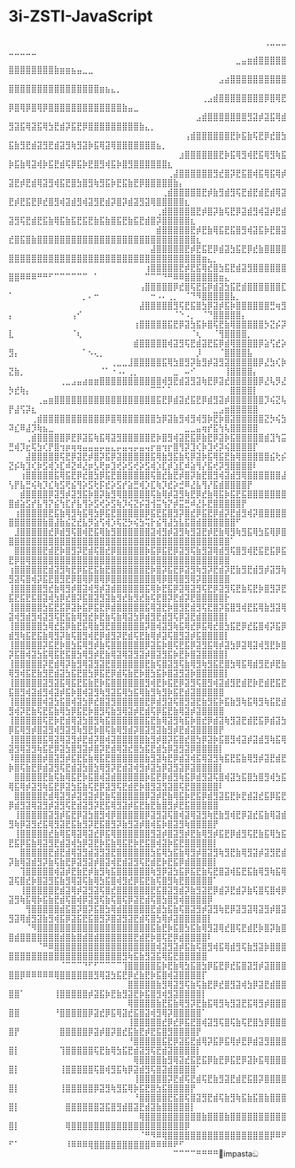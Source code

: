 # 3i-ZSTI-JavaScript
⠀⠀⠀⠀⠀⠀⠀⠀⠀⠀⠀⠀⠀⠀⠀⠀⠀⠀⠀⠀⠀⠀⠀⠀⠀⠀⠀⠀⠀⠀⠀⠀⠀⠀⠀⠀⠀⠀⠀⠀⠀⠀⠀⠀⠀⢀⣀⣀⣀⣀⣀⣀⣀⣀⠀⠀⠀⠀⠀⠀⠀⠀⠀⠀⠀⠀⠀⠀⠀⠀⠀⠀⠀⠀⠀⠀⠀⠀⠀⠀⠀⠀⠀⠀⠀⠀⠀⠀⠀⠀⠀⠀⠀
⠀⠀⠀⠀⠀⠀⠀⠀⠀⠀⠀⠀⠀⠀⠀⠀⠀⠀⠀⠀⠀⠀⠀⠀⠀⠀⠀⠀⠀⠀⠀⠀⠀⠀⠀⠀⠀⠀⠀⠀⣀⣤⣶⣾⣿⣿⣿⣿⣿⣿⣿⣿⣿⣿⣿⣿⣿⣷⣶⣶⣦⣤⣀⣀⠀⠀⠀⠀⠀⠀⠀⠀⠀⠀⠀⠀⠀⠀⠀⠀⠀⠀⠀⠀⠀⠀⠀⠀⠀⠀⠀⠀⠀
⠀⠀⠀⠀⠀⠀⠀⠀⠀⠀⠀⠀⠀⠀⠀⠀⠀⠀⠀⠀⠀⠀⠀⠀⠀⠀⠀⠀⠀⠀⠀⠀⠀⠀⠀⠀⠀⣠⣴⣿⣿⣿⣿⣿⣿⣿⣿⣿⣿⣿⣿⣿⣿⣿⣿⣿⣿⣿⣿⣿⣿⣿⣿⣿⣿⣶⣦⣄⡀⠀⠀⠀⠀⠀⠀⠀⠀⠀⠀⠀⠀⠀⠀⠀⠀⠀⠀⠀⠀⠀⠀⠀⠀
⠀⠀⠀⠀⠀⠀⠀⠀⠀⠀⠀⠀⠀⠀⠀⠀⠀⠀⠀⠀⠀⠀⠀⠀⠀⠀⠀⠀⠀⠀⠀⠀⠀⠀⢀⣠⣾⣿⣿⣿⣿⣿⣿⣿⣿⡿⣿⢿⣟⡿⣿⢿⡿⣿⢿⡿⣿⣿⣿⣿⣿⣿⣿⣿⣿⣿⣿⣿⣿⣷⣤⣀⠀⠀⠀⠀⠀⠀⠀⠀⠀⠀⠀⠀⠀⠀⠀⠀⠀⠀⠀⠀⠀
⠀⠀⠀⠀⠀⠀⠀⠀⠀⠀⠀⠀⠀⠀⠀⠀⠀⠀⠀⠀⠀⠀⠀⠀⠀⠀⠀⠀⠀⠀⠀⠀⠀⣠⣾⣿⣿⣿⣿⣿⣿⣿⣻⣽⡾⣽⣯⢿⣾⣻⣽⣯⢿⣽⣯⢿⣳⣟⣾⡽⣯⣟⡿⣿⣿⣿⣿⣿⣿⣿⣿⣿⣷⣄⡀⠀⠀⠀⠀⠀⠀⠀⠀⠀⠀⠀⠀⠀⠀⠀⠀⠀⠀
⠀⠀⠀⠀⠀⠀⠀⠀⠀⠀⠀⠀⠀⠀⠀⠀⠀⠀⠀⠀⠀⠀⠀⠀⠀⠀⠀⠀⠀⠀⠀⢠⣾⣿⣿⣿⣿⣿⣿⣟⡷⣯⣷⢯⣟⡿⣞⣿⣳⣯⣷⣻⣟⣾⣽⣻⣟⣾⣽⣻⢷⣻⣽⡷⣯⢿⣽⢿⣿⣿⣿⣿⣿⣿⣿⣦⡀⠀⠀⠀⠀⠀⠀⠀⠀⠀⠀⠀⠀⠀⠀⠀⠀
⠀⠀⠀⠀⠀⠀⠀⠀⠀⠀⠀⠀⠀⠀⠀⠀⠀⠀⠀⠀⠀⠀⠀⠀⠀⠀⠀⠀⠀⠀⣰⣿⣿⣿⣿⣿⣿⣟⡷⣯⢿⣻⢾⣟⣯⢿⣻⢷⣯⡷⣯⣷⢿⣽⢾⡷⣯⣟⣾⢯⡿⣯⡷⣟⣿⣻⢾⣯⡷⣿⣻⣿⣿⣿⣿⣿⣿⣆⠀⠀⠀⠀⠀⠀⠀⠀⠀⠀⠀⠀⠀⠀⠀
⠀⠀⠀⠀⠀⠀⠀⠀⠀⠀⠀⠀⠀⠀⠀⠀⠀⠀⠀⠀⠀⠀⠀⠀⠀⠀⠀⠀⢀⣼⣿⣿⣿⣿⣿⣿⣻⣞⣿⡽⣟⣯⣿⢾⣯⢿⣯⢿⡾⣽⣟⡾⣟⣾⢿⣽⣻⢾⣯⣟⣿⣳⣿⣻⢷⣻⣯⡷⣟⣯⣷⣟⡿⣿⣿⣿⣿⣿⣷⡄⠀⠀⠀⠀⠀⠀⠀⠀⠀⠀⠀⠀⠀
⠀⠀⠀⠀⠀⠀⠀⠀⠀⠀⠀⠀⠀⠀⠀⠀⠀⠀⠀⠀⠀⠀⠀⠀⠀⠀⠀⢀⣾⣿⣿⣿⣿⣿⣟⡾⣷⣻⣾⣻⢯⣟⣾⣟⣾⣟⣾⢿⣽⣟⡾⣟⣯⣟⡿⣞⣿⣻⢾⣽⣾⣻⢾⣽⣻⣟⣾⡽⣿⡽⣾⣽⣻⣽⢿⣿⣿⣿⣿⣿⣆⠀⠀⠀⠀⠀⠀⠀⠀⠀⠀⠀⠀
⠀⠀⠀⠀⠀⠀⠀⠀⠀⠀⠀⠀⠀⠀⠀⠀⠀⠀⠀⠀⠀⠀⠀⠀⠀⠀⢀⣾⣿⣿⣿⣿⣿⣟⡾⣿⡽⣷⢯⣟⡿⣽⣾⣻⢾⣽⡾⣟⣾⣽⣻⢯⣟⣾⣟⣯⣷⢿⣯⣷⣯⣟⣯⣟⣷⣯⣷⣿⣯⣟⣷⣯⣟⣾⣿⡽⣿⣿⣿⣿⣿⣆⠀⠀⠀⠀⠀⠀⠀⠀⠀⠀⠀
⠀⠀⠀⠀⠀⠀⠀⠀⠀⠀⠀⠀⠀⠀⠀⠀⠀⠀⠀⠀⠀⠀⠀⠀⠀⠀⣾⣿⣿⣿⣿⣿⣟⡾⣟⣷⢿⣯⣟⣯⣿⣻⢾⣽⣯⡷⣟⣿⣽⣞⣿⣯⣿⣷⣿⣿⣿⣿⣿⣿⣿⣿⣿⣿⣿⣿⣿⣿⣿⣿⣿⣿⣿⣿⣿⣿⣿⣿⣿⣿⣿⣿⣆⠀⠀⠀⠀⠀⠀⠀⠀⠀⠀
⠀⠀⠀⠀⠀⠀⠀⠀⠀⠀⠀⠀⠀⠀⠀⠀⠀⠀⠀⠀⠀⠀⠀⠀⠀⣼⣿⣿⣿⣿⣿⣟⡾⣟⣯⣟⡿⣾⣽⣳⣯⣟⡿⣞⣷⣿⣿⣿⣿⣿⣿⣿⣿⣿⣿⣿⣿⣿⣿⣿⣿⣿⣿⣿⣿⣿⣿⣿⣿⣿⣿⣿⣿⣿⣿⣿⣿⣿⣿⣿⣿⣿⣿⣶⣄⡀⠀⠀⠀⠀⠀⠀⠀
⠀⠀⠀⠀⠀⠀⠀⠀⠀⠀⠀⠀⠀⠀⠀⠀⠀⠀⠀⠀⠀⠀⠀⠀⢰⣿⣿⣿⣿⣿⣟⡾⣟⣯⢿⣞⣿⣳⣯⣟⣾⣽⣻⣿⣿⣿⣿⣿⣿⣿⣿⠿⠿⠿⠛⠛⠋⠉⠉⠉⠉⠉⠉⠀⠁⠀⠀⠀⠀⠀⠀⠀⠀⠉⠉⠉⠙⠛⠿⠿⣿⣿⣿⣿⣿⣿⣶⣄⠀⠀⠀⠀⠀
⠀⠀⠀⠀⠀⠀⠀⠀⠀⠀⠀⠀⠀⠀⠀⠀⠀⠀⠀⠀⠀⠀⠀⢠⣿⣿⣿⣿⣿⡿⣞⣿⢯⣟⣯⡿⣾⣽⣳⣯⣟⣾⣿⣿⣿⣿⣿⣿⣏⠁⠀⠀⠀⠀⠀⠀⠀⠀⠀⠀⠀⠀⡀⠄⠒⠀⠀⠀⠀⠀⠀⠀⠀⠀⠒⠠⠄⢀⡀⠀⠈⠙⠻⣿⣿⣿⣿⣿⣧⡀⠀⠀⠀
⠀⠀⠀⠀⠀⠀⠀⠀⠀⠀⠀⠀⠀⠀⠀⠀⠀⠀⠀⠀⠀⠀⠀⣼⣿⣿⣿⣿⣿⣻⢯⣟⣯⣿⣳⡿⣽⡾⣯⡷⣿⣿⣿⣿⣿⣿⣛⢶⣻⡄⠀⠀⠀⠀⠀⠀⠀⠀⠀⠀⢠⠊⠀⠀⠀⠀⠀⠀⠀⠀⠀⠀⠀⠀⠀⠀⠀⠀⠈⠑⠠⡀⠀⠈⠙⣿⣿⣿⣿⣿⡄⠀⠀
⠀⠀⠀⠀⠀⠀⠀⠀⠀⠀⠀⠀⠀⠀⠀⠀⠀⠀⠀⠀⠀⠀⢰⣿⣿⣿⣿⣿⣯⣟⡿⣽⣳⣯⡷⣿⢯⣟⣷⢿⣿⣿⣿⣿⣿⡳⣝⡮⡽⣇⠀⠀⠀⠀⠀⠀⠀⠀⠀⠀⠈⢆⠀⠀⠀⠀⠀⠀⠀⠀⠀⠀⠀⠀⠀⠀⠀⠀⠀⠀⠀⠈⢆⠀⠀⠈⢻⣿⣿⣿⣿⡀⠀
⠀⠀⠀⠀⠀⠀⠀⠀⠀⠀⠀⠀⠀⠀⠀⠀⠀⠀⠀⠀⠀⠀⣾⣿⣿⣿⣿⣿⢾⣽⣻⢯⣟⣾⣽⣟⣯⡿⣾⢿⣿⣿⣿⣿⡿⣵⢫⣞⡵⣻⡄⠀⠀⠀⠀⠀⠀⠀⠀⠀⠀⠀⠁⠢⢄⡀⠀⠀⠀⠀⠀⠀⠀⠀⠀⠀⠀⠀⠀⠀⠀⠀⡸⠀⠀⠀⠈⣿⣿⣿⣿⣧⠀
⠀⠀⠀⠀⠀⠀⠀⠀⠀⠀⠀⠀⠀⠀⠀⠀⠀⠀⢀⣀⣀⣸⣿⣿⣿⣿⣿⣯⢿⣳⣿⣻⡽⣷⣻⡾⣽⣻⣽⣿⣿⣿⣿⣿⡿⣜⣳⢎⡷⣝⣷⡀⠀⠀⠀⠀⠀⠀⠀⠀⠀⠀⠀⠀⠀⠈⠁⠐⠠⠄⢀⡀⠀⠀⠀⠀⠀⠀⣀⠀⠤⠊⠀⠀⠀⠀⠀⢸⣿⣿⣿⣿⡄
⠀⠀⠀⠀⠀⠀⠀⠀⠀⢀⣀⣠⣤⣴⣶⣶⣿⣿⣿⣿⣿⣿⣿⣿⣿⣿⣿⢾⣻⣟⣾⣽⣻⣽⢷⣟⡿⣽⣞⣿⣿⣿⣿⣿⡿⣜⢧⡻⣜⡳⣞⢷⡄⠀⠀⠀⠀⠀⠀⠀⠀⠀⠀⠀⠀⠀⠀⠀⠀⠀⠀⠀⠀⠀⠉⠉⠁⠁⠀⠀⠀⠀⠀⠀⠀⠀⠀⠀⣿⣿⣿⣿⡇
⠀⠀⠀⠀⠀⢀⣤⣶⣿⣿⣿⣿⣿⣿⣿⣿⣿⣿⣿⣿⣿⣿⣿⣿⣿⣿⣯⣟⡿⣾⣽⣞⣯⣟⡿⣾⣻⣽⡾⣿⣿⣿⣿⣿⣿⡹⢮⣝⢧⡟⣼⢫⡽⣆⠀⠀⠀⠀⠀⠀⠀⠀⠀⠀⠀⠀⠀⠀⠀⠀⠀⠀⠀⠀⠀⠀⠀⠀⠀⠀⠀⠀⠀⠀⠀⣀⣠⣶⣿⣿⣿⣿⣿
⠀⠀⠀⠀⢀⣾⣿⣿⣿⣿⣿⣿⣿⣿⣿⣿⣿⡿⣿⢿⣿⣿⣿⣿⣿⣿⣳⡿⣽⣷⣻⢾⣻⢾⣻⡷⣟⡷⣿⣽⣿⣿⣿⣿⣿⣝⡳⢮⣳⠽⣎⠿⣼⡹⢷⣦⣀⠀⠀⠀⠀⠀⠀⠀⠀⠀⠀⠀⠀⠀⠀⠀⠀⠀⠀⠀⠀⠀⠀⠀⣀⣀⣤⢶⡞⣯⢳⢧⣿⣿⣿⣿⣿
⠀⠀⠀⢀⣾⣿⣿⣿⣿⣿⡿⣟⡿⣽⣯⢷⣯⢿⣽⣻⣿⣿⣿⣿⣿⣟⡷⣿⣻⢾⣽⣟⣯⡿⣷⣟⡿⣽⡷⣯⣿⣿⣿⣿⣿⣾⣹⢳⣭⣛⢾⡹⣖⢯⣳⢎⡟⣿⢲⡶⢶⢶⣤⣤⣤⡤⣤⣄⡤⣤⢤⡤⣤⢤⡖⣶⢲⡖⣿⢻⡽⣹⢎⡷⣹⢞⡽⢮⣿⣿⣿⣿⡏
⠀⠀⠀⣼⣿⣿⣿⣿⣿⢯⣟⡿⣽⣟⡾⣿⡽⣯⡿⣽⣿⣿⣿⣿⣿⣯⢿⣷⣻⣯⣷⢯⡿⣽⡷⣯⢿⣯⣟⣷⢿⣿⣿⣿⣿⣿⣮⢗⡮⣝⡮⢷⣹⢎⡷⣫⢾⡱⣏⠾⣝⠾⣜⡶⣣⢟⡶⣹⢞⡵⣫⢞⡵⣫⢾⡱⣏⡾⣱⣏⠾⣵⢻⡜⣯⢞⡽⣻⣿⣿⣿⣿⠇
⠀⠀⢰⣿⣿⣿⣿⣿⣯⢿⣯⣟⡿⣞⣿⣳⡿⣯⣟⣿⣿⣿⣿⣿⣿⢯⣿⣞⣷⣟⡾⣿⡽⣷⣟⣿⣻⢾⣽⣾⣻⢿⣿⣿⣿⣿⣿⣿⣼⢣⡟⣧⣛⢮⢷⡹⣎⢷⣫⢟⣮⢻⡵⣫⢗⡯⣞⡵⣫⡞⣵⣛⢾⡱⣏⢷⡹⣞⡵⣚⠿⣜⣧⢻⡜⣯⣾⣿⣿⣿⣿⡟⠀
⠀⠀⣾⣿⣿⣿⣿⡿⣽⣻⡾⣽⣻⣯⡷⣿⡽⣷⣻⢿⣿⣿⣿⣿⣿⢯⣷⢿⡾⣽⣻⢷⣟⡿⣞⣷⢿⣯⡷⣯⣟⣯⣿⣿⣿⣿⣿⣿⣿⣿⣾⣵⣫⡞⣧⢻⡝⣮⢳⣏⡞⣧⢻⡵⣫⢞⡵⣫⢷⡹⢮⣝⡮⣽⢺⣭⢳⡝⡾⣭⣛⠾⣜⡧⣟⣿⣿⣿⣿⣿⡟⠀⠀
⠀⢰⣿⣿⣿⣿⣿⣟⣯⣷⢿⣻⢷⣯⢿⣳⡿⣯⣟⣿⣿⣿⣿⣿⡿⣯⣟⣯⣿⣻⡽⣿⣞⡿⣯⣟⡿⣾⡽⣟⣾⣻⢾⡽⣿⣿⣿⣿⣿⣿⣿⣿⣿⣿⣿⣷⣿⣼⣷⣮⣝⣞⣧⡻⣵⢫⢾⡱⢯⣝⡳⢮⣳⢭⡗⣮⢻⣼⣳⣧⣯⣿⣾⣿⣿⣿⣿⣿⣿⠋⠀⠀⠀
⠀⣸⣿⣿⣿⣿⣿⣞⡿⣾⣻⢯⣿⢾⣟⣯⢿⣷⣻⣿⣿⣿⣿⣿⣿⣽⢾⣻⡾⣽⣻⢷⣻⣽⣟⡾⣟⣷⢿⣻⢷⣻⣯⢿⣳⣯⢿⡿⣿⣿⣿⣿⣿⣿⣿⣿⣿⣿⣿⣿⣿⣿⣿⣿⣿⣿⣿⣿⣿⣿⣿⣿⣿⣿⣿⣿⣿⣿⣿⣿⣿⣿⣿⣿⣿⣿⣿⣿⠁⠀⠀⠀⠀
⠀⣿⣿⣿⣿⣿⣟⣾⣟⡷⣿⣻⡽⣟⣾⢯⣿⣞⡿⣿⣿⣿⣿⣿⡷⣯⡿⣯⣟⡿⣽⣻⢯⣷⣻⣽⢿⣾⣻⢯⣿⣻⢾⣟⣯⣟⣯⡿⣯⣟⡿⣿⢿⣿⣿⣿⣿⣿⣿⣿⣿⣿⣿⣿⣿⣿⣿⣿⣿⣿⣿⣿⣿⣿⣿⣿⣿⣿⣿⣿⣿⣿⣿⣿⣿⣿⣿⣿⠀⠀⠀⠀⠀
⢰⣿⣿⣿⣿⣿⣟⣾⣽⣻⢷⣟⡿⣯⣟⣯⣷⣟⣿⣿⣿⣿⣿⣿⣟⡷⣿⡽⣯⣟⡿⣽⣻⢷⣻⡽⣟⣾⡽⣟⣷⣻⣟⣾⣻⡾⣽⣻⢷⣻⣽⢯⣿⢾⡽⣯⣟⣿⣻⣟⡿⣿⢿⡿⣿⢿⡿⣿⣿⣿⣿⣿⣿⣿⣿⢿⡿⣿⢿⣿⣻⢿⡽⣿⣿⣿⣿⣿⠀⠀⠀⠀⠀
⢸⣿⣿⣿⣿⣿⣻⣞⣷⢿⣻⡾⣿⣽⢾⣻⡾⣽⣾⣿⣿⣿⣿⣿⣯⢿⡷⣟⣯⡿⣽⢿⣽⣻⢯⣟⡿⣽⣻⢯⣟⣷⢯⣟⡷⣿⣻⡽⣟⣯⣟⣯⣟⣯⣿⣽⢾⣳⡿⣞⣿⡽⣯⣿⣽⣻⣽⣷⣻⣞⣷⣻⣞⣷⢯⣟⣿⡽⣟⣾⡽⣟⣿⣿⣿⣿⣿⡗⠀⠀⠀⠀⠀
⢸⣿⣿⣿⣿⣿⣳⣯⣟⣯⡿⣽⡷⣯⡿⣯⣟⡿⣾⣿⣿⣿⣿⣿⣯⢿⣽⣟⡷⣿⣻⣟⣾⣻⢯⣟⣿⡽⣯⣿⣻⢾⣟⣯⢿⣷⣻⣽⢿⣽⢾⣻⣾⣻⢾⣽⣻⢯⣟⣯⣷⢿⣻⣞⡷⣟⣷⢯⣷⢿⣽⣳⡿⣾⣻⣟⣾⣻⢯⡿⣽⣟⣾⣿⣿⣿⣿⡇⠀⠀⠀⠀⠀
⢸⣿⣿⣿⣿⣿⣳⢿⣞⣯⡿⣷⣟⣯⢿⣷⣻⣟⣿⣿⣿⣿⣿⣿⡽⣿⢾⣽⣻⢷⣯⢿⣞⡿⣯⢿⣞⣿⣳⣯⣟⡿⣞⣯⣿⢾⡽⣯⡿⣾⣻⢷⣯⣟⣯⣷⢿⣻⡽⣷⢯⣿⣻⢾⣟⡿⣾⣻⡽⣟⣾⢯⣟⣷⢿⡾⣽⢯⣿⣻⣽⡾⣯⣿⣿⣿⣿⡇⠀⠀⠀⠀⠀
⢸⣿⣿⣿⣿⣿⡽⣯⣟⡷⣿⣳⣯⢿⣻⡾⣷⢯⣿⣿⣿⣿⣿⣿⡿⣽⣯⡷⣿⢯⣟⣯⡿⣽⣻⣯⢿⡾⣽⣳⡿⣽⢿⣽⢾⣻⣟⡷⣿⡽⣯⣿⢾⣽⣳⣯⢿⣯⣟⣯⣿⣳⢿⣻⡾⣟⣷⢿⣽⢿⣽⣻⣽⡾⣿⣽⣻⣯⡷⣟⡷⣿⣽⣿⣿⣿⣿⡇⠀⠀⠀⠀⠀
⢸⣿⣿⣿⣿⣿⡽⣟⣾⢿⡽⣷⣻⢿⣽⣻⣽⣟⣿⣿⣿⣿⣿⣿⣟⣷⢯⣿⣽⣻⢯⣷⢿⣻⢷⣻⣯⣟⣿⣳⢿⣯⢿⣾⣻⣟⡾⣟⣷⢿⣻⢾⣯⣟⣷⣻⣟⣾⣽⣳⣯⣟⣿⣳⡿⣯⣟⡿⣾⢯⣷⣟⡷⣿⣳⣯⡷⣿⣽⣻⣽⡷⣿⣿⣿⣿⣿⡇⠀⠀⠀⠀⠀
⢸⣿⣿⣿⣿⣿⣽⣻⣽⣯⢿⣯⣟⣯⣷⣟⡷⣯⣿⣿⣿⣿⣿⣿⣻⢾⣟⡷⣯⣟⡿⣽⣻⢯⣿⣻⢾⣽⣾⣻⣟⣾⣟⡷⣟⣾⣟⣯⣟⣯⣿⣻⢾⣽⣾⣻⢾⣽⡾⣯⡷⣿⢾⣽⣻⢷⣻⣽⣯⢿⣳⣯⢿⣷⣻⢷⣻⡷⣯⣟⣾⣽⣿⣿⣿⣿⣿⠀⠀⠀⠀⠀⠀
⢸⣿⣿⣿⣿⣿⢾⣽⣳⣯⣿⢾⣽⣳⡿⣞⣿⣽⣻⣿⣿⣿⣿⣿⣟⡿⣾⣻⣽⢯⣿⣻⣽⣟⣷⣻⣯⡷⣯⣷⣻⢷⣯⢿⣻⢷⣯⣟⣾⣻⢾⡽⣟⣷⢯⣟⣯⣷⢿⣳⡿⣯⣟⡷⣿⣻⢯⣷⣻⢿⣽⡾⣟⣾⢯⡿⣯⣟⣷⢿⣽⡾⣽⣿⣿⣿⣿⠀⠀⠀⠀⠀⠀
⢸⣿⣿⣿⣿⣿⢯⣟⡷⣟⣾⢿⣽⣳⣿⣻⢷⣯⣿⣿⣿⣿⣿⣿⣯⣟⣷⢿⣽⣻⢷⣯⡷⣿⣞⡿⣾⣽⢷⣻⣽⣟⣾⣟⣯⡿⣾⣽⣳⡿⣯⢿⣻⡾⣿⣽⣻⢾⣻⣽⣻⢷⣻⣟⡷⣿⢯⣷⢿⣻⣾⡽⣿⣽⣻⣽⣷⣻⡾⣟⣾⣽⣿⣿⣿⣿⡟⠀⠀⠀⠀⠀⠀
⢸⣿⣿⣿⣿⣿⣯⢿⣽⢿⣽⣻⡾⣟⣾⡽⣿⢾⣽⣿⣿⣿⣿⣿⣷⣻⡾⣿⡽⣯⣿⣞⣿⣳⡿⣽⡷⣯⣿⣻⢾⣽⡾⣽⣾⣻⢷⣯⢿⣽⣻⢿⣽⣻⢷⣯⣟⡿⣽⣳⣿⣻⣽⡾⣿⡽⣟⣾⢿⣽⣞⣿⣳⣯⣟⣾⣳⡿⣽⣻⣽⡿⣿⣿⣿⣿⡇⠀⠀⠀⠀⠀⠀
⠸⣿⣿⣿⣿⣿⡾⣿⣽⣻⡾⣯⣟⣯⣷⢿⣯⣟⣿⣿⣿⣿⣿⣿⣷⣻⣽⢷⣟⡿⣾⣽⢾⣯⢿⣽⣻⢷⣯⣟⣯⣷⢿⣻⡾⣽⣟⣾⣟⡷⣿⢯⣷⣟⡿⣾⣽⣻⢯⣟⣾⣽⣳⣿⣳⢿⣻⡽⣟⣾⣽⢾⣻⡾⣽⣳⡿⣽⣻⣽⡿⣽⣿⣿⣿⣿⡇⠀⠀⠀⠀⠀⠀
⠀⣿⣿⣿⣿⣿⣟⣷⢯⣷⢿⣯⣟⡷⣯⣿⢾⣽⣾⣿⣿⣿⣿⣿⡷⣯⣟⡿⣾⣻⢷⣯⡿⣾⣻⣽⢯⣿⢾⣽⣳⣯⣿⣳⣿⣻⢾⣳⣯⢿⣯⢿⡾⣽⣻⢷⣯⣟⡿⣽⣳⣯⣷⢯⣟⡿⣽⣻⢯⣟⣾⣟⡷⣿⣻⣽⣻⣽⣿⢯⣟⣿⣿⣿⣿⣿⠇⠀⠀⠀⠀⠀⠀
⠀⣿⣿⣿⣿⣿⣟⣾⢿⣽⣻⡾⣽⣻⣽⡾⣟⣷⢯⣿⣿⣿⣿⣿⡿⣽⡾⣟⣷⢿⣯⡷⣟⣯⡿⣾⣻⣽⣯⣟⡷⣟⣾⣽⣞⣯⡿⣯⣟⡿⣾⣻⣽⢿⣽⣻⡾⣽⣻⢯⣟⣾⣽⣻⡽⣟⣯⢿⣻⣽⡾⣯⣟⣷⣟⣷⣿⣻⡾⣟⣯⣿⣿⣿⣿⣿⠀⠀⠀⠀⠀⠀⠀
⠀⢸⣿⣿⣿⣿⣿⣽⣻⡾⣯⣟⡿⣽⣳⣿⣻⢾⡿⣿⣿⣿⣿⣿⡿⣽⣻⣽⢯⣿⢾⣽⢿⣽⣻⢷⣟⣷⣻⢾⣟⡿⣽⣞⣯⣷⢿⣽⣾⣻⢷⡿⣽⣻⣞⣯⢿⣻⣽⣟⣯⣷⣻⡽⣟⣯⣿⣻⡽⣷⣻⣽⡾⣿⢾⣯⡷⣿⣽⣻⢷⣿⣿⣿⣿⡟⠀⠀⠀⠀⠀⠀⠀
⠀⢸⣿⣿⣿⣿⣿⣞⣷⢿⣯⢿⣽⢿⣽⣞⡿⣯⢿⣿⣿⣿⣿⣿⣿⣻⣽⡾⣿⣽⣻⡾⣟⣷⢿⣻⡾⣯⣟⡿⣾⣻⢯⣟⣷⣯⢿⣳⣯⣟⣯⡿⣯⣷⢿⣽⣻⣟⣾⣽⢾⣳⡿⣽⣟⡷⣯⣷⢿⣯⣟⡷⣟⣯⣿⢾⣽⡷⣯⣟⣿⣿⣿⣿⣿⡇⠀⠀⠀⠀⠀⠀⠀
⠀⠀⣿⣿⣿⣿⣿⣟⣾⣟⣾⢿⣽⣻⣾⣽⣻⣽⣟⣿⣿⣿⣿⣿⣿⣳⣯⢿⣳⣯⣷⢿⣻⡾⣿⣽⣻⢷⣻⣟⣷⢿⣻⣽⡾⣽⣻⣟⣾⡽⣷⢿⣽⣾⣻⡽⣷⢯⣷⣟⡿⣽⣻⣽⡾⣿⣽⢾⣟⣾⣽⣻⢯⣟⣾⣟⡷⣟⣯⡿⣾⣿⣿⣿⣿⡇⠀⠀⠀⠀⠀⠀⠀
⠀⠀⢹⣿⣿⣿⣿⣿⢾⣽⡾⣟⣷⣟⡾⣷⣻⢷⣯⣿⣿⣿⣿⣿⣿⢷⣻⡿⣽⣳⣯⡿⣯⣟⣷⢯⣟⣿⣽⢾⣯⣟⣯⣷⢿⣻⢷⣯⢿⣽⢯⣿⣞⡷⣿⣽⣻⣯⣷⣻⢿⣽⢯⣷⢿⣳⣯⣿⢾⣻⣞⡿⣯⣟⣷⢯⣿⣻⢷⣟⣿⣿⣿⣿⣿⠁⠀⠀⠀⠀⠀⠀⠀
⠀⠀⢸⣿⣿⣿⣿⣿⣟⣾⣽⢿⡾⣽⣻⣽⢯⣿⣞⣿⣿⣿⣿⣿⣿⣟⣯⣿⣽⣻⣾⡽⣷⣻⣽⣟⡿⣾⡽⣟⣾⡽⣷⢯⣿⢯⣿⢾⡿⣽⣻⢷⣯⢿⡷⣯⣷⣟⣾⢯⣿⢾⡿⣽⣻⢯⣷⢯⣿⢯⡿⣽⣟⣾⢯⣿⣳⣿⣻⢾⣿⣿⣿⣿⡿⠀⠀⠀⠀⠀⠀⠀⠀
⠀⠀⠀⢻⣿⣿⣿⣿⣿⣾⣯⣿⡽⣿⡽⣯⣿⣳⢿⣾⣿⣿⣿⣿⣿⣟⣾⣳⣯⣷⢯⣿⣽⣻⡾⣽⣻⢷⣟⡿⣽⣻⣽⢿⣽⣻⡾⣿⣽⣻⣽⢿⣾⣻⣽⣷⣻⢾⣯⡿⣽⣯⣟⣯⣿⣻⡽⣿⣽⣻⣽⣟⣾⢯⣿⣳⢿⡾⣽⣿⣿⣿⣿⣿⡇⠀⠀⠀⠀⠀⠀⠀⠀
⠀⠀⠀⠈⠻⣿⣿⣿⣿⣿⣿⣿⣿⣿⣿⣿⣿⣿⣿⣿⣿⣿⣿⣿⣿⣯⣷⣟⡷⣯⣿⣳⣯⣷⢿⣻⣽⢿⣞⣿⢯⣟⣾⣟⡷⣿⡽⣷⣿⣿⣾⣿⣿⣿⣿⣿⣿⣿⣾⣿⣷⣿⣾⣿⣾⣿⣿⣿⣿⣿⣿⣟⣾⣟⡷⣿⢯⣟⡿⣾⣿⣿⣿⣿⠇⠀⠀⠀⠀⠀⠀⠀⠀
⠀⠀⠀⠀⠀⠈⠛⠿⣿⣿⣿⣿⣿⣿⣿⣿⣿⣿⣿⣿⣿⣿⣿⣿⣿⣿⢾⣽⣻⣽⡾⣯⣷⢯⣿⣻⢾⣯⢿⣾⣻⢯⣷⣻⣽⡷⣿⣿⣿⣿⣿⣿⣿⣿⣿⣿⣿⣿⣿⣿⣿⣿⣿⣿⣿⣿⣿⣿⣿⣻⢷⣯⣷⣻⣽⣯⢿⣯⣟⣿⣿⣿⣿⣿⠀⠀⠀⠀⠀⠀⠀⠀⠀
⠀⠀⠀⠀⠀⠀⠀⠀⠀⠈⠉⠉⠉⠙⠋⠋⠉⠉⠉⠉⢹⣿⣿⣿⣿⣿⣯⡷⣟⣷⢿⣳⣯⣿⣳⡿⣯⣟⡿⣞⣯⣿⣽⣻⡾⣽⣿⣿⣿⣿⣿⡿⠿⠿⠿⠿⠿⢿⣿⣿⣿⣿⣿⣿⣻⢿⣽⣳⣯⣟⡿⣞⣷⣟⡷⣯⣿⢾⣽⣿⣿⣿⣿⡏⠀⠀⠀⠀⠀⠀⠀⠀⠀
⠀⠀⠀⠀⠀⠀⠀⠀⠀⠀⠀⠀⠀⠀⠀⠀⠀⠀⠀⠀⠀⣿⣿⣿⣿⣿⣷⣻⢿⣽⣻⢯⣷⢯⣷⣟⡿⣞⣿⣻⣽⢾⣳⡿⣽⣟⣾⣿⣿⣿⣿⠁⠀⠀⠀⠀⠀⢸⣿⣿⣿⣿⣿⡾⣽⣯⡷⣟⣷⣻⣽⣟⡷⣯⣿⣻⢾⣻⣽⣿⣿⣿⣿⡇⠀⠀⠀⠀⠀⠀⠀⠀⠀
⠀⠀⠀⠀⠀⠀⠀⠀⠀⠀⠀⠀⠀⠀⠀⠀⠀⠀⠀⠀⠀⢿⣿⣿⣿⣿⣷⣟⣯⣷⢿⣻⡽⣟⣷⣯⢿⣻⢷⣻⣽⣟⣯⢿⣻⡾⣿⣿⣿⣿⣿⠀⠀⠀⠀⠀⠀⠘⣿⣿⣿⣿⣿⡿⣽⣞⡿⣯⢿⣽⣞⣯⣿⣽⢾⣻⢿⡽⣿⣿⣿⣿⣿⠁⠀⠀⠀⠀⠀⠀⠀⠀⠀
⠀⠀⠀⠀⠀⠀⠀⠀⠀⠀⠀⠀⠀⠀⠀⠀⠀⠀⠀⠀⠀⢸⣿⣿⣿⣿⣿⣞⡿⣞⡿⣯⣟⣿⢾⣽⣻⢯⣿⢯⣷⢯⣟⣿⣳⡿⣿⣿⣿⣿⡟⠀⠀⠀⠀⠀⠀⠀⣿⣿⣿⣿⣿⡿⣽⡾⣿⡽⣿⣞⣯⣷⣟⡾⣟⣯⣿⣻⣿⣿⣿⣿⡟⠀⠀⠀⠀⠀⠀⠀⠀⠀⠀
⠀⠀⠀⠀⠀⠀⠀⠀⠀⠀⠀⠀⠀⠀⠀⠀⠀⠀⠀⠀⠀⠘⣿⣿⣿⣿⣿⣯⣟⡿⣽⣯⣟⣾⢿⡽⣯⡿⣯⢿⡾⣟⡿⣾⣽⣻⣿⣿⣿⣿⡇⠀⠀⠀⠀⠀⠀⠀⢹⣿⣿⣿⣿⣿⢯⣟⣷⢿⣳⣯⣟⣾⣽⣻⢯⣟⣾⣽⣿⣿⣿⣿⡇⠀⠀⠀⠀⠀⠀⠀⠀⠀⠀
⠀⠀⠀⠀⠀⠀⠀⠀⠀⠀⠀⠀⠀⠀⠀⠀⠀⠀⠀⠀⠀⠀⢿⣿⣿⣿⣿⣷⣻⢿⣽⣞⣯⣟⣯⡿⣷⣟⡿⣯⣟⡿⣽⡷⣯⢿⣿⣿⣿⣿⡇⠀⠀⠀⠀⠀⠀⠀⢸⣿⣿⣿⣿⣿⢯⣿⢾⣻⣯⢷⡿⣽⣾⣻⢯⣿⣽⣾⣿⣿⣿⣿⠁⠀⠀⠀⠀⠀⠀⠀⠀⠀⠀
⠀⠀⠀⠀⠀⠀⠀⠀⠀⠀⠀⠀⠀⠀⠀⠀⠀⠀⠀⠀⠀⠀⢸⣿⣿⣿⣿⣿⡽⣟⣾⢯⣟⣾⢯⣟⣷⣻⣽⣟⣾⣟⣯⣿⡽⣿⣿⣿⣿⣿⡇⠀⠀⠀⠀⠀⠀⠀⢸⣿⣿⣿⣿⣿⡿⣽⣻⢷⣻⣯⢿⡷⣯⣟⣿⣳⣯⣿⣿⣿⣿⡟⠀⠀⠀⠀⠀⠀⠀⠀⠀⠀⠀
⠀⠀⠀⠀⠀⠀⠀⠀⠀⠀⠀⠀⠀⠀⠀⠀⠀⠀⠀⠀⠀⠀⠘⣿⣿⣿⣿⣿⣟⣯⣿⢯⣿⣽⣻⣟⣾⢯⣷⣻⢷⣯⣷⣯⣿⣷⣿⣿⣿⣿⡇⠀⠀⠀⠀⠀⠀⠀⠀⣿⣿⣿⣿⣿⣿⣽⣯⣿⣻⣾⣿⣽⣟⣾⣽⣷⣿⣿⣿⣿⣿⡇⠀⠀⠀⠀⠀⠀⠀⠀⠀⠀⠀
⠀⠀⠀⠀⠀⠀⠀⠀⠀⠀⠀⠀⠀⠀⠀⠀⠀⠀⠀⠀⠀⠀⠀⢿⣿⣿⣿⣿⣿⣿⣿⣿⣿⣿⣷⣿⣿⣿⣷⣿⣿⣿⣿⣿⣿⣿⣿⣿⣿⣿⡇⠀⠀⠀⠀⠀⠀⠀⠀⢿⣿⣿⣿⣿⣿⣿⣿⣿⣿⣿⣿⣿⣿⣿⣿⣿⣿⣿⣿⣿⡿⠀⠀⠀⠀⠀⠀⠀⠀⠀⠀⠀⠀
⠀⠀⠀⠀⠀⠀⠀⠀⠀⠀⠀⠀⠀⠀⠀⠀⠀⠀⠀⠀⠀⠀⠀⠈⠛⠻⠿⢿⣿⣿⣿⣿⣿⣿⣿⣿⣿⣿⣿⣿⣿⣿⣿⣿⣿⣿⡿⠿⠟⠋⠁⠀⠀⠀⠀⠀⠀⠀⠀⠸⠿⠿⠿⢿⣿⣿⣿⣿⣿⣿⣿⣿⣿⣿⠿⠿⠿⠿⠟⠋⠀⠀⠀⠀⠀⠀⠀⠀⠀⠀⠀⠀⠀
⠀⠀⠀⠀⠀⠀⠀⠀⠀⠀⠀⠀⠀⠀⠀⠀⠀⠀⠀⠀⠀⠀⠀⠀⠀⠀⠀⠀⠀⠉⠉⠉⠉⠛⠛⠛⠛🍝impastaඞ​
